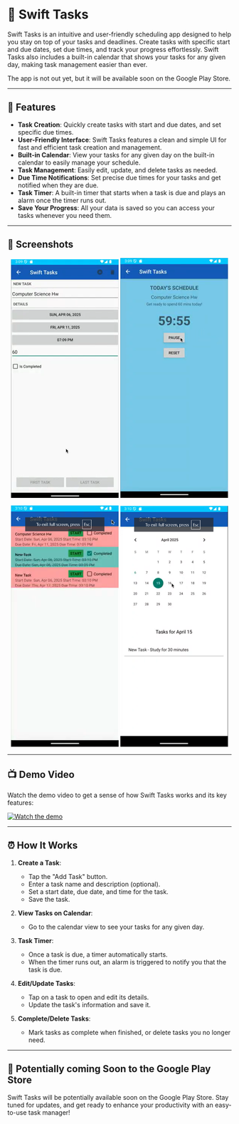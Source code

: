 # 📝 Swift Tasks

Swift Tasks is an intuitive and user-friendly scheduling app designed to help you stay on top of your tasks and deadlines. Create tasks with specific start and due dates, set due times, and track your progress effortlessly. Swift Tasks also includes a built-in calendar that shows your tasks for any given day, making task management easier than ever.

The app is not out yet, but it will be available soon on the Google Play Store.

---

## 🚀 Features

- **Task Creation**: Quickly create tasks with start and due dates, and set specific due times.
- **User-Friendly Interface**: Swift Tasks features a clean and simple UI for fast and efficient task creation and management.
- **Built-in Calendar**: View your tasks for any given day on the built-in calendar to easily manage your schedule.
- **Task Management**: Easily edit, update, and delete tasks as needed.
- **Due Time Notifications**: Set precise due times for your tasks and get notified when they are due.
- **Task Timer**: A built-in timer that starts when a task is due and plays an alarm once the timer runs out.
- **Save Your Progress**: All your data is saved so you can access your tasks whenever you need them.

---

## 📸 Screenshots

<p align="center">
  <img src="screen1.png" alt="Swift Tasks UI 1" width="48%" />
  <img src="screen2.png" alt="Swift Tasks UI 2" width="48%" />
</p>

<p align="center">
  <img src="screen3.png" alt="Swift Tasks UI 3" width="48%" />
  <img src="screen4.png" alt="Swift Tasks UI 4" width="48%" />
</p>

---

## 📺 Demo Video

Watch the demo video to get a sense of how Swift Tasks works and its key features:

[![Watch the demo](https://img.youtube.com/vi/DdZKDHxc2vs/0.jpg)](https://www.youtube.com/watch?v=DdZKDHxc2vs)

---

## ⏰ How It Works

1. **Create a Task**:  
   - Tap the "Add Task" button.
   - Enter a task name and description (optional).
   - Set a start date, due date, and time for the task.
   - Save the task.

2. **View Tasks on Calendar**:  
   - Go to the calendar view to see your tasks for any given day.

3. **Task Timer**:  
   - Once a task is due, a timer automatically starts.
   - When the timer runs out, an alarm is triggered to notify you that the task is due.

4. **Edit/Update Tasks**:  
   - Tap on a task to open and edit its details.
   - Update the task's information and save it.

5. **Complete/Delete Tasks**:  
   - Mark tasks as complete when finished, or delete tasks you no longer need.

---

## 📅 Potentially coming Soon to the Google Play Store

Swift Tasks will be potentially available soon on the Google Play Store. Stay tuned for updates, and get ready to enhance your productivity with an easy-to-use task manager!


